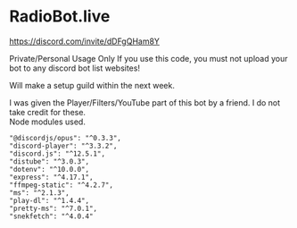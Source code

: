 # RadioBot.live
https://discord.com/invite/dDFgQHam8Y

Private/Personal Usage Only
If you use this code, you must not upload your bot to any discord bot list websites!

Will make a setup guild within the next week.  

I was given the Player/Filters/YouTube part of this bot by a friend. I do not take credit for these.   
Node modules used.

    "@discordjs/opus": "^0.3.3",
    "discord-player": "^3.3.2",
    "discord.js": "^12.5.1",
    "distube": "^3.0.3",
    "dotenv": "^10.0.0",
    "express": "^4.17.1",
    "ffmpeg-static": "^4.2.7",
    "ms": "^2.1.3",
    "play-dl": "^1.4.4",
    "pretty-ms": "^7.0.1",
    "snekfetch": "^4.0.4"
